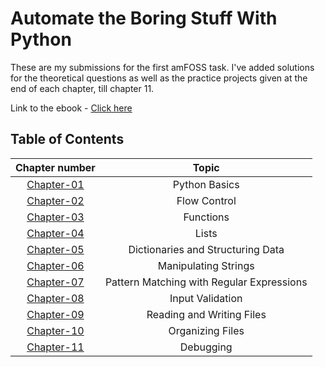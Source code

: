# Automate the Boring Stuff With Python

These are my submissions for the first amFOSS task. I've added solutions for the theoretical questions as well as the practice projects given at the end of each chapter, till chapter 11.

Link to the ebook - [Click here](https://automatetheboringstuff.com/)

## Table of Contents

| Chapter number | Topic |
| :-:            | :-:         | 
| [Chapter-01](https://github.com/KshitijThareja/automatetheboringstuff-python/tree/main/Chapter-01)   | Python Basics | 
| [Chapter-02](https://github.com/KshitijThareja/automatetheboringstuff-python/tree/main/Chapter-02)   | Flow Control |
| [Chapter-03](https://github.com/KshitijThareja/automatetheboringstuff-python/tree/main/Chapter-03)   | Functions |
| [Chapter-04](https://github.com/KshitijThareja/automatetheboringstuff-python/tree/main/Chapter-04)  | Lists | 
| [Chapter-05](https://github.com/KshitijThareja/automatetheboringstuff-python/tree/main/Chapter-05)   | Dictionaries and Structuring Data |
| [Chapter-06](https://github.com/KshitijThareja/automatetheboringstuff-python/tree/main/Chapter-06)   | Manipulating Strings |
| [Chapter-07](https://github.com/KshitijThareja/automatetheboringstuff-python/tree/main/Chapter-07)   | Pattern Matching with Regular Expressions |
| [Chapter-08](https://github.com/KshitijThareja/automatetheboringstuff-python/tree/main/Chapter-08)   | Input Validation |
| [Chapter-09](https://github.com/KshitijThareja/automatetheboringstuff-python/tree/main/Chapter-09)   | Reading and Writing Files |
| [Chapter-10](https://github.com/KshitijThareja/automatetheboringstuff-python/tree/main/Chapter-10)   | Organizing Files |
| [Chapter-11](https://github.com/KshitijThareja/automatetheboringstuff-python/tree/main/Chapter-11)   | Debugging |


